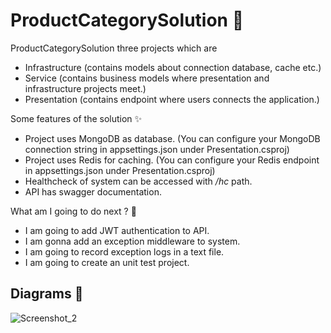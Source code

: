 # ProductCategorySolution 🎉

ProductCategorySolution three projects which are 
* Infrastructure (contains models about connection database, cache etc.)
* Service (contains business models where presentation and infrastructure projects meet.)
* Presentation (contains endpoint where users connects the application.)

Some features of the solution ✨

* Project uses MongoDB as database. (You can configure your MongoDB connection string in appsettings.json under Presentation.csproj)
* Project uses Redis for caching. (You can configure your Redis endpoint in appsettings.json under Presentation.csproj)
* Healthcheck of system can be accessed with _/hc_ path.
* API has swagger documentation.

What am I going to do next ? 🚧

* I am going to add JWT authentication to API.
* I am gonna add an exception middleware to system.
* I am going to record exception logs in a text file.
* I am going to create an unit test project.

## Diagrams 📸

![Screenshot_2](https://user-images.githubusercontent.com/47561392/135548140-62e9c222-01db-421f-a084-24988144b828.png)
